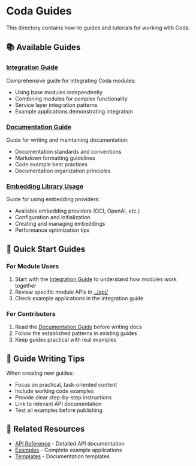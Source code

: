 # Coda Guides

This directory contains how-to guides and tutorials for working with Coda.

## 📚 Available Guides

### [Integration Guide](./integration-guide.md)
Comprehensive guide for integrating Coda modules:
- Using base modules independently
- Combining modules for complex functionality
- Service layer integration patterns
- Example applications demonstrating integration

### [Documentation Guide](./DOCUMENTATION_GUIDE.md)
Guide for writing and maintaining documentation:
- Documentation standards and conventions
- Markdown formatting guidelines
- Code example best practices
- Documentation organization principles

### [Embedding Library Usage](./embedding_library_usage.md)
Guide for using embedding providers:
- Available embedding providers (OCI, OpenAI, etc.)
- Configuration and initialization
- Creating and managing embeddings
- Performance optimization tips

## 🚀 Quick Start Guides

### For Module Users
1. Start with the [Integration Guide](./integration-guide.md) to understand how modules work together
2. Review specific module APIs in [../api/](../api/)
3. Check example applications in the integration guide

### For Contributors
1. Read the [Documentation Guide](./DOCUMENTATION_GUIDE.md) before writing docs
2. Follow the established patterns in existing guides
3. Keep guides practical with real examples

## 📝 Guide Writing Tips

When creating new guides:
- Focus on practical, task-oriented content
- Include working code examples
- Provide clear step-by-step instructions
- Link to relevant API documentation
- Test all examples before publishing

## 🔗 Related Resources

- [API Reference](../api/) - Detailed API documentation
- [Examples](../examples/) - Complete example applications
- [Templates](../templates/) - Documentation templates